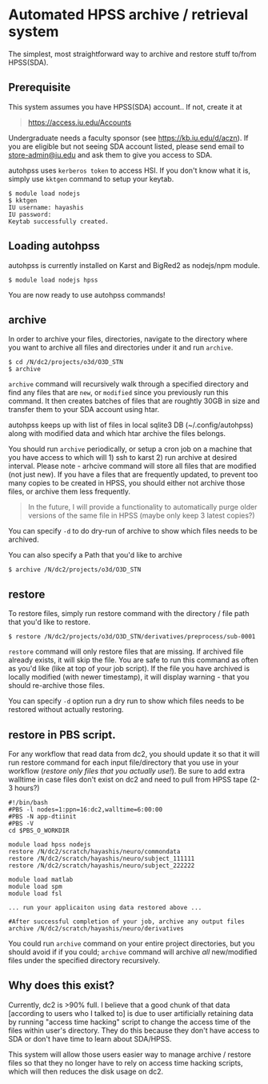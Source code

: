 # Automated HPSS archive / retrieval system

The simplest, most straightforward way to archive and restore stuff to/from HPSS(SDA).

## Prerequisite

This system assumes you have HPSS(SDA) account.. If not, create it at 

> https://access.iu.edu/Accounts

Undergraduate needs a faculty sponsor (see https://kb.iu.edu/d/aczn). If you are eligible but not seeing SDA account listed, please send email to store-admin@iu.edu and ask them to give you access to SDA.

autohpss uses `kerberos token` to access HSI. If you don't know what it is, simply use `kktgen` command to setup your keytab.

```
$ module load nodejs
$ kktgen
IU username: hayashis
IU password: 
Keytab successfully created.
```

## Loading autohpss

autohpss is currently installed on Karst and BigRed2 as nodejs/npm module. 

```
$ module load nodejs hpss
```

You are now ready to use autohpss commands!

## archive

In order to archive your files, directories, navigate to the directory where you want to archive all files and directories under it and run `archive`.

```
$ cd /N/dc2/projects/o3d/O3D_STN
$ archive
```

`archive` command will recursively walk through a specified directory and find
any files that are `new`, or `modified` since you previously run this command. It then creates batches of files that are roughtly 30GB in size
and transfer them to your SDA account using htar. 

autohpss keeps up with list of files in local sqlite3 DB (~/.config/autohpss) along with modified data and which htar archive the files belongs.

You should run `archive` periodically, or setup a cron job on a machine that you have access to which will 1) ssh to karst 2) run archive at desired interval. Please note - arhcive command will store all files that are modified (not just new). If you have a files that are frequently updated, to prevent too many copies to be created in HPSS, you should either not archive those files, or archive them less frequently. 

> In the future, I will provide a functionality to automatically purge older versions of the same file in HPSS (maybe only keep 3 latest copies?)

You can specify `-d` to do dry-run of archive to show which files needs to be archived.

You can also specify a Path that you'd like to archive 

```
$ archive /N/dc2/projects/o3d/O3D_STN
```

## restore 

To restore files, simply run restore command with the directory / file path that you'd like to restore.

```
$ restore /N/dc2/projects/o3d/O3D_STN/derivatives/preprocess/sub-0001
```

`restore` command will only restore files that are missing. If archived file already exists, it will skip the file. You are safe to run this command as often as you'd like (like at top of your job script). If the file you have archived is locally modified (with newer timestamp), it will display warning - that you should re-archive those files.

You can specify `-d` option run a dry run to show which files needs to be restored without actually restoring.

## restore in PBS script.

For any workflow that read data from dc2, you should update it so that it will run restore command for each input file/directory that you use in your workflow (*restore only files that you actually use!*). Be sure to add extra walltime in case files don't exist on dc2 and need to pull from HPSS tape (2-3 hours?)

```
#!/bin/bash
#PBS -l nodes=1:ppn=16:dc2,walltime=6:00:00
#PBS -N app-dtiinit
#PBS -V 
cd $PBS_O_WORKDIR

module load hpss nodejs
restore /N/dc2/scratch/hayashis/neuro/commondata
restore /N/dc2/scratch/hayashis/neuro/subject_111111
restore /N/dc2/scratch/hayashis/neuro/subject_222222

module load matlab 
module load spm 
module load fsl

... run your applicaiton using data restored above ...

#After successful completion of your job, archive any output files
archive /N/dc2/scratch/hayashis/neuro/derivatives

```

You could run `archive` command on your entire project directories, but you should avoid if if you could; `archive` command will archive *all* new/modified files under the specified directory recursively. 

## Why does this exist?

Currently, dc2 is >90% full. I believe that a good chunk of that data [according to users who I talked to] is due to user artificially retaining data by running "access time hacking" script to change the access time of the files within user's directory. They do this because they don't have access to SDA or don't have time to learn about SDA/HPSS. 

This system will allow those users easier way to manage archive / restore files so that they no longer have to rely on access time hacking scripts, which will then reduces the disk usage on dc2.



